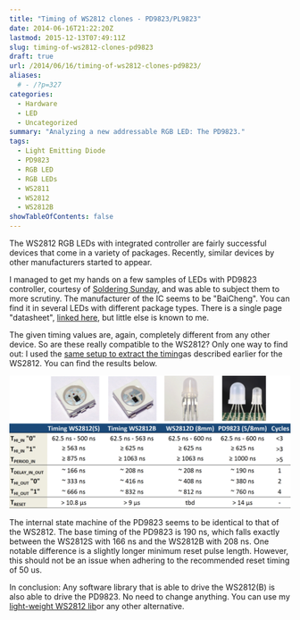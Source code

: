 ```yaml
---
title: "Timing of WS2812 clones - PD9823/PL9823"
date: 2014-06-16T21:22:20Z
lastmod: 2015-12-13T07:49:11Z
slug: timing-of-ws2812-clones-pd9823
draft: true
url: /2014/06/16/timing-of-ws2812-clones-pd9823/
aliases:
  # - /?p=327
categories:
  - Hardware
  - LED
  - Uncategorized
summary: "Analyzing a new addressable RGB LED: The PD9823."
tags:
  - Light Emitting Diode
  - PD9823
  - RGB LED
  - RGB LEDs
  - WS2811
  - WS2812
  - WS2812B
showTableOfContents: false
---
```


The WS2812 RGB LEDs with integrated controller are fairly successful devices that come in a variety of packages. Recently, similar devices by other manufacturers started to appear.

I managed to get my hands on a few samples of LEDs with PD9823 controller, courtesy of [Soldering Sunday](http://solderingsunday.com), and was able to subject them to more scrutiny. The manufacturer of the IC seems to be "BaiCheng". You can find it in several LEDs with different package types. There is a single page "datasheet", [linked here](p9823-datasheet.png), but little else is known to me.

The given timing values are, again, completely different from any other device. So are these really compatible to the WS2812? Only one way to find out: I used the [same setup to extract the timing](/2014/01/14/light_ws2812-library-v2-0-part-i-understanding-the-ws2812/)as described earlier for the WS2812. You can find the results below.

![Timing_with_thumbs](timing_with_thumbs.png)



The internal state machine of the PD9823 seems to be identical to that of the WS2812. The base timing of the PD9823 is 190 ns, which falls exactly between the WS2812S with 166 ns and the WS2812B with 208 ns. One notable difference is a slightly longer minimum reset pulse length. However, this should not be an issue when adhering to the recommended reset timing of 50 us.

In conclusion: Any software library that is able to drive the WS2812(B) is also able to drive the PD9823. No need to change anything. You can use my [light-weight WS2812 lib](https://github.com/cpldcpu/light_ws2812)or any other alternative.
